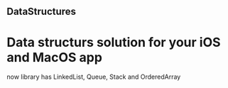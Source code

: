## DataStructures
# Data structurs solution for your iOS and MacOS app

now library has LinkedList, Queue, Stack and OrderedArray
                                
